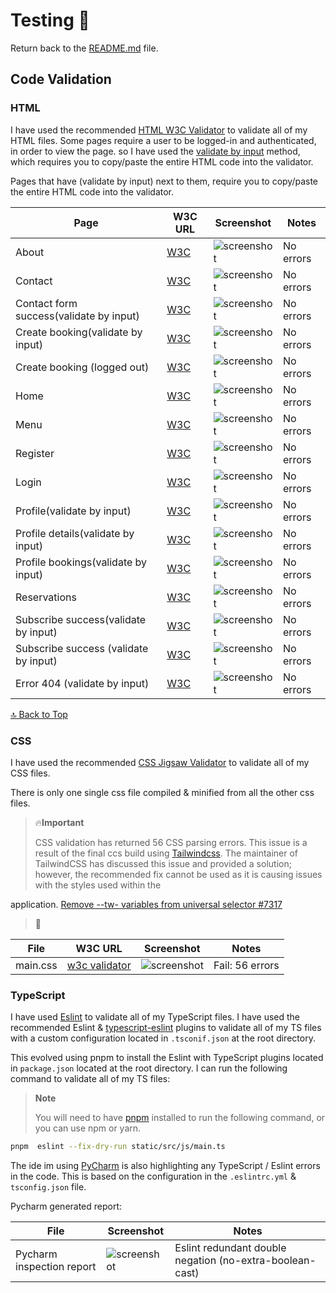 # Testing 🧪

Return back to the [README.md](README.md) file.

## Code Validation

### HTML

I have used the recommended [HTML W3C Validator](https://validator.w3.org) to validate all of my HTML files.
Some pages require a user to be logged-in and authenticated, in order to view the page. so I have used the
[validate by input](https://validator.w3.org/#validate_by_input) method, which requires you to copy/paste
the entire HTML code into the validator.

Pages that have (validate by input) next to them, require you to copy/paste the entire HTML code into the validator.

| Page                                    | W3C URL                                                                                     | Screenshot                                                                    | Notes     |
|-----------------------------------------|---------------------------------------------------------------------------------------------|-------------------------------------------------------------------------------|-----------|
| About                                   | [W3C](https://validator.w3.org/nu/?doc=https://himawari-sushi.herokuapp.com/about)          | ![screenshot](../docs/testing/w3-validator/about-page.png)                    | No errors |
| Contact                                 | [W3C](https://validator.w3.org/nu/?doc=https://himawari-sushi.herokuapp.com/contact)        | ![screenshot](../docs/testing/w3-validator/contact-page.png)                  | No errors |
| Contact form success(validate by input) | [W3C](https://validator.w3.org/nu/?doc=https://himawari-sushi.herokuapp.com/contact)        | ![screenshot](../docs/testing/w3-validator/contact-success-page.png)          | No errors |
| Create booking(validate by input)       | [W3C](https://himawari-sushi.herokuapp.com/nu/#textarea)                                    | ![screenshot](../docs/testing/w3-validator/create-booking-logged-in-page.png) | No errors | 
| Create booking (logged out)             | [W3C](https://validator.w3.org/nu/?doc=https://himawari-sushi.herokuapp.com/booking/create) | ![screenshot](../docs/testing/w3-validator/create-booking-page.png)           | No errors |
| Home                                    | [W3C](https://validator.w3.org/nu/?doc=https://himawari-sushi.herokuapp.com/)               | ![screenshot](../docs/testing/w3-validator/home-page.png)                     | No errors |
| Menu                                    | [W3C](https://validator.w3.org/nu/?doc=https://himawari-sushi.herokuapp.com/menu)           | ![screenshot](../docs/testing/w3-validator/menu-page.png)                     | No errors |
| Register                                | [W3C](https://validator.w3.org/nu/?doc=https://himawari-sushi.herokuapp.com/register)       | ![screenshot](../docs/testing/w3-validator/register-page.png)                 | No errors |
| Login                                   | [W3C](https://validator.w3.org/nu/?doc=https://himawari-sushi.herokuapp.com/login)          | ![screenshot](../docs/testing/w3-validator/login-page.png)                    | No errors |
| Profile(validate by input)              | [W3C](https://validator.w3.org/nu/?doc=https://himawari-sushi.herokuapp.com/#textarea)      | ![screenshot](../docs/testing/w3-validator/profile-dashboard-page.png)        | No errors |
| Profile details(validate by input)      | [W3C](https://validator.w3.org/nu/?doc=https://himawari-sushi.herokuapp.com/#textarea)      | ![screenshot](../docs/testing/w3-validator/profile-details-page.png)          | No errors |
| Profile bookings(validate by input)     | [W3C](https://validator.w3.org/nu/?doc=https://himawari-sushi.herokuapp.com/#textarea)      | ![screenshot](../docs/testing/w3-validator/profile-bookings-page.png)         | No errors |
| Reservations                            | [W3C](https://validator.w3.org/nu/?doc=https://himawari-sushi.herokuapp.com/reservations)   | ![screenshot](../docs/testing/w3-validator/reservations-page.png)             | No errors |
| Subscribe success(validate by input)    | [W3C](https://validator.w3.org/nu/?doc=https://himawari-sushi.herokuapp.com/#textarea)      | ![screenshot](../docs/testing/w3-validator/subscribe-success-page.png)        | No errors |
| Subscribe success (validate by input)   | [W3C](https://validator.w3.org/nu/?doc=https://himawari-sushi.herokuapp.com/#textarea)      | ![screenshot](../docs/testing/w3-validator/subscribe-success-page.png)        | No errors |
| Error 404 (validate by input)           | [W3C](https://validator.w3.org/nu/?doc=https://himawari-sushi.herokuapp.com/#textarea)      | ![screenshot](../docs/testing/w3-validator/error-404-page.png)                | No errors |

[🔝 Back to Top](#testing-)

### CSS

I have used the recommended [CSS Jigsaw Validator](https://jigsaw.w3.org/css-validator) to validate all of my CSS files.

There is only one single css file compiled & minified from all the other css files.

> 🔥**Important**
>
> CSS validation has returned 56 CSS parsing errors. This issue is a result of the final ccs build
> using [Tailwindcss](https://tailwindcss.com/). The maintainer of TailwindCSS has discussed this issue and provided a
> solution; however, the recommended fix cannot be used as it is causing issues with the styles used within the
>
application. [Remove --tw- variables from universal selector #7317](https://github.com/tailwindlabs/tailwindcss/discussions/7317)
> 🔗

| File     | W3C URL                                                                                                                                                                | Screenshot                                                     | Notes           |
|----------|------------------------------------------------------------------------------------------------------------------------------------------------------------------------|----------------------------------------------------------------|-----------------|
| main.css | [w3c validator](https://jigsaw.w3.org/css-validator/validator?uri=https://himawari-sushi.herokuapp.com/&profile=css3svg&usermedium=all&warning=1&vextwarning=&lang=en) | ![screenshot](../docs/testing/w3-validator/css-validation.png) | Fail: 56 errors |

### TypeScript

I have used [Eslint](https://eslint.org/) to validate all of my TypeScript files. I have used the recommended
Eslint & [typescript-eslint](https://typescript-eslint.io/) plugins to validate all of my TS files with a custom
configuration located in `.tsconif.json` at the root directory.

This evolved using pnpm to install the Eslint with TypeScript plugins located in `package.json` located at the root
directory. I can run the following command to validate all of my TS files:

> **Note**
>
> You will need to have [pnpm](https://pnpm.io/) installed to run the following command, or you can use npm or yarn.

```bash
pnpm  eslint --fix-dry-run static/src/js/main.ts
```

The ide im using [PyCharm](https://www.jetbrains.com/pycharm/download/#section=mac) is also highlighting any
TypeScript / Eslint errors in the code. This is based on the configuration in
the `.eslintrc.yml` & `tsconfig.json` file.

Pycharm generated report:

| File                      | Screenshot                                                             | Notes                                                    |                                                    
|---------------------------|------------------------------------------------------------------------|----------------------------------------------------------|
| Pycharm inspection report | ![screenshot](../docs/testing/jetbrains/javascript/pycharm-report.png) | Eslint redundant double negation (no-extra-boolean-cast) |
